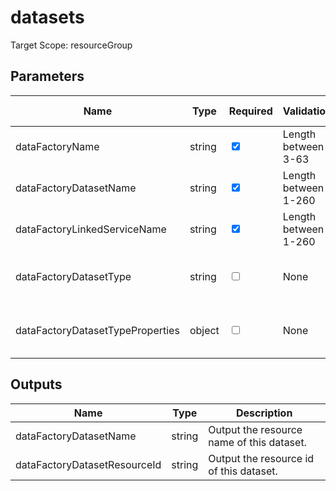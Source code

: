 ﻿# datasets

Target Scope: resourceGroup

## Parameters
| Name | Type | Required | Validation | Default value | Description |
| -- |  -- | -- | -- | -- | -- |
| dataFactoryName | string | <input type="checkbox" checked> | Length between 3-63 | <pre></pre> | The resource name of the Data Factory you are targeting. This resource has to be pre-existing. |
| dataFactoryDatasetName | string | <input type="checkbox" checked> | Length between 1-260 | <pre></pre> | The name of the dataset to create. |
| dataFactoryLinkedServiceName | string | <input type="checkbox" checked> | Length between 1-260 | <pre></pre> | The resourcename of the linked service you want to use for this DataSet. This resource has to be pre-existing. |
| dataFactoryDatasetType | string | <input type="checkbox"> | None | <pre>'Binary'</pre> | The type of the dataset to upsert. For options & formatting, please refer to https://docs.microsoft.com/en-us/azure/templates/microsoft.datafactory/factories/datasets?pivots=deployment-language-bicep#dataset-objects. |
| dataFactoryDatasetTypeProperties | object | <input type="checkbox"> | None | <pre>{}</pre> | The properties of the datasettype to upsert. For options & formatting, please refer to https://docs.microsoft.com/en-us/azure/templates/microsoft.datafactory/factories/datasets?pivots=deployment-language-bicep#dataset-objects. |

## Outputs
| Name | Type | Description |
| -- |  -- | -- |
| dataFactoryDatasetName | string | Output the resource name of this dataset. |
| dataFactoryDatasetResourceId | string | Output the resource id of this dataset. |
